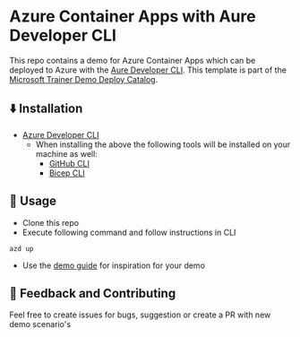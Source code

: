 # Azure Container Apps with Aure Developer CLI

This repo contains a demo for Azure Container Apps which can be deployed to Azure with the [Aure Developer CLI](https://learn.microsoft.com/en-us/azure/developer/azure-developer-cli/overview). This template is part of the [Microsoft Trainer Demo Deploy Catalog](https://aka.ms/trainer-demo-deploy).

## ⬇️ Installation
- [Azure Developer CLI](https://learn.microsoft.com/en-us/azure/developer/azure-developer-cli/install-azd)
    - When installing the above the following tools will be installed on your machine as well:
        - [GitHub CLI](https://cli.github.com)
        - [Bicep CLI](https://learn.microsoft.com/en-us/azure/azure-resource-manager/bicep/install)

## 🚀 Usage
- Clone this repo
- Execute following command and follow instructions in CLI
```
azd up
```

- Use the [demo guide](demoguide.md) for inspiration for your demo

## 💭 Feedback and Contributing
Feel free to create issues for bugs, suggestion or create a PR with new demo scenario's 